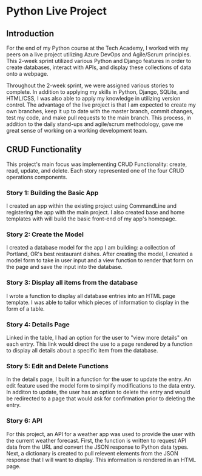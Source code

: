 # Python Live Project
## Introduction
For the end of my Python course at the Tech Academy, I worked with my peers on a live project utilizing Azure DevOps and Agile/Scrum principles. This 2-week sprint utilized various Python and Django features in order to create databases, interact with APIs, and display these collections of data onto a webpage. 

Throughout the 2-week sprint, we were assigned various stories to complete. In addition to applying my skills in Python, Django, SQLite, and HTML/CSS, I was also able to apply my knowledge in utilizing version control. The advantage of the live project is that I am expected to create my own branches, keep it up to date with the master branch, commit changes, test my code, and make pull requests to the main branch. This process, in addition to the daily stand-ups and agile/scrum methodology, gave me great sense of working on a working development team. 

## CRUD Functionality
This project's main focus was implementing CRUD Functionality: create, read, update, and delete. Each story represented one of the four CRUD operations components.

### Story 1: Building the Basic App
I created an app within the existing project using CommandLine and registering the app with the main project. I also created base and home templates with will build the basic front-end of my app's homepage.

### Story 2: Create the Model
I created a database model for the app I am building: a collection of Portland, OR's best restaurant dishes. After creating the model, I created a model form to take in user input and a view function to render that form on the page and save the input into the database. 

### Story 3: Display all items from the database
I wrote a function to display all database entries into an HTML page template. I was able to tailor which pieces of information to display in the form of a table.

### Story 4: Details Page
Linked in the table, I had an option for the user to "view more details" on each entry. This link would direct the use to a page rendered by a function to display all details about a specific item from the database.

### Story 5: Edit and Delete Functions
In the details page, I built in a function for the user to update the entry. An edit feature used the model form to simplify modifications to the data entry. In additon to update, the user has an option to delete the entry and would be redirected to a page that would ask for confirmation prior to deleting the entry.

### Story 6: API
For this project, an API for a weather app was used to provide the user with the current weather forecast. First, the function is written to request API data from the URL and convert the JSON response to Python data types. Next, a dictionary is created to pull relevent elements from the JSON response that I will want to display. This information is rendered in an HTML page.
